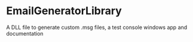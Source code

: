 # EmailGeneratorLibrary
A DLL file to generate custom .msg files, a test console windows app and documentation 
